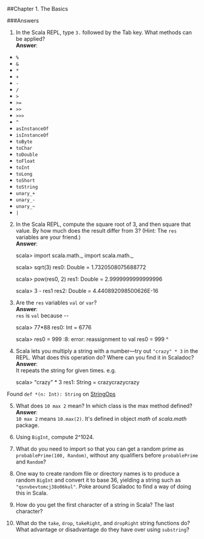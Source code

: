##Chapter 1. The Basics

###Answers

1) In the Scala REPL, type `3.` followed by the Tab key. What methods can be applied?     
**Answer**:

* `%`
* `&`
* `*`
* `+`
* `-`
* `/`
* `>`
* `>=`
* `>>`
* `>>>`
* `^`
* `asInstanceOf`
* `isInstanceOf`
* `toByte`
* `toChar`
* `toDouble`
* `toFloat`
* `toInt`
* `toLong`
* `toShort`
* `toString`
* `unary_+`
* `unary_-`
* `unary_~`
* `|`


2) In the Scala REPL, compute the square root of 3, and then square that value. By how much does the result differ from 3? (Hint: The `res` variables are your friend.)     
**Answer**:

    scala> import scala.math._
    import scala.math._
    
    scala> sqrt(3)
    res0: Double = 1.7320508075688772
    
    scala> pow(res0, 2)
    res1: Double = 2.9999999999999996
    
    scala> 3 - res1
    res2: Double = 4.440892098500626E-16


3) Are the `res` variables `val` or `var`?     
**Answer**:    
`res` is `val` because --

    scala> 77*88
    res0: Int = 6776
    
    scala> res0 = 999
    <console>:8: error: reassignment to val
            res0 = 999
                ^


4) Scala lets you multiply a string with a number—try out `"crazy" * 3` in the REPL. What does this operation do? Where can you find it in Scaladoc?     
**Answer**:      
It repeats the string for given times. e.g.

    scala> "crazy" * 3
    res1: String = crazycrazycrazy
    
Found `def *(n: Int): String` on [StringOps](http://www.scala-lang.org/api/current/index.html#scala.collection.immutable.StringOps)


5) What does `10 max 2` mean? In which class is the max method defined?     
**Answer**:      
`10 max 2` means `10.max(2)`. It's defined in object *math* of *scala.math* package.     


6) Using `BigInt`, compute 2^1024.

7) What do you need to import so that you can get a random prime as `probablePrime(100, Random)`, without any qualifiers before `probablePrime` and `Random`?

8) One way to create random file or directory names is to produce a random `BigInt` and convert it to base 36, yielding a string such as `"qsnvbevtomcj38o06kul"`. Poke around Scaladoc to find a way of doing this in Scala.

9) How do you get the first character of a string in Scala? The last character?

10) What do the `take`, `drop`, `takeRight`, and `dropRight` string functions do? What advantage or disadvantage do they have over using `substring`?

